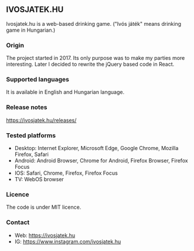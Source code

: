 ## IVOSJATEK.HU
Ivosjatek.hu is a web-based drinking game. ("Ivós játék" means drinking game in Hungarian.)

### Origin
The project started in 2017. 
Its only purpose was to make my parties more interesting. 
Later I decided to rewrite the jQuery based code in React. 

### Supported languages
It is available in English and Hungarian language.

### Release notes
https://ivosjatek.hu/releases/

### Tested platforms
- Desktop: Internet Explorer, Microsoft Edge, Google Chrome, Mozilla Firefox, Safari
- Android: Android Browser, Chrome for Android, Firefox Browser, Firefox Focus
- IOS: Safari, Chrome, Firefox, Firefox Focus
- TV: WebOS browser

### Licence 
The code is under MIT licence.

### Contact
- Web: https://ivosjatek.hu
- IG: https://www.instagram.com/ivosjatek.hu